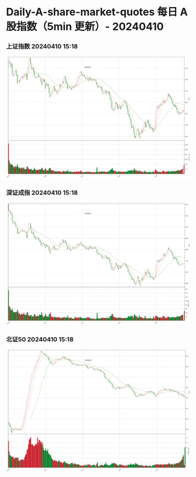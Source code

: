 
# Daily-A-share-market-quotes 每日 A 股指数（5min 更新）- 20240410

### 上证指数 20240410 15:18
![](./fig/2024/4/20240410-sh000001.png)

### 深证成指 20240410 15:18
![](./fig/2024/4/20240410-sz399001.png)

### 北证50 20240410 15:18
![](./fig/2024/4/20240410-bj899050.png)
